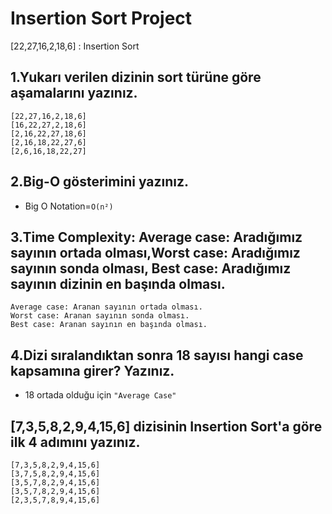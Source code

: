# Insertion Sort Project
[22,27,16,2,18,6] : Insertion Sort

## 1.Yukarı verilen dizinin sort türüne göre aşamalarını yazınız.

```
[22,27,16,2,18,6]
[16,22,27,2,18,6]
[2,16,22,27,18,6]
[2,16,18,22,27,6]
[2,6,16,18,22,27]
```

## 2.Big-O gösterimini yazınız.
* Big O Notation=`O(n²)`
  
## 3.Time Complexity: Average case: Aradığımız sayının ortada olması,Worst case: Aradığımız sayının sonda olması, Best case: Aradığımız sayının dizinin en başında olması.  
```
Average case: Aranan sayının ortada olması.
Worst case: Aranan sayının sonda olması.
Best case: Aranan sayının en başında olması.
```

## 4.Dizi sıralandıktan sonra 18 sayısı hangi case kapsamına girer? Yazınız.
* 18 ortada olduğu için `"Average Case"`

## [7,3,5,8,2,9,4,15,6] dizisinin Insertion Sort'a göre ilk 4 adımını yazınız.
```
[7,3,5,8,2,9,4,15,6]
[3,7,5,8,2,9,4,15,6]
[3,5,7,8,2,9,4,15,6]
[3,5,7,8,2,9,4,15,6]
[2,3,5,7,8,9,4,15,6]
```
